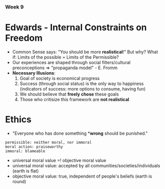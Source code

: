 ### Week 9
# Edwards - Internal Constraints on Freedom
- Common Sense says: "You should be more **realistical**!" But why? What if: Limits of the possible = Limits of the Permissible?
- Our experiences are shaped through social filters/cultural preconceptions => "propaganda model" - E. Fromm
- **Necessary Illusions**:
  1. Goal of society is economical progress
  2. Success (through social status) is the only way to happiness (indicators of success: more options to consume, having fun)
  3. We should believe that **freely chose** these goals
  4. Those who critisize this framework are **not realistical**

# Ethics
- "Everyone who has done something ***wrong** should be punished."
```
permissible: neither moral, nor immoral
moral action: praiseworthy
immoral: blameable
```

- universal moral value =! objective moral value
- universal moral value: accepted by all communities/societies/individuals (earth is flat)
- objective moral value: true, independent of people's beliefs (earth is round)
